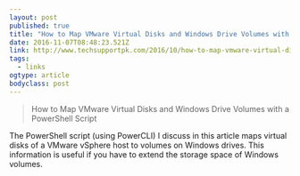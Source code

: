 ```yaml
---
layout: post 
published: true 
title: "How to Map VMware Virtual Disks and Windows Drive Volumes with a PowerShell Script" 
date: 2016-11-07T08:48:23.521Z 
link: http://www.techsupportpk.com/2016/10/how-to-map-vmware-virtual-disks-and-windows-drive-volume-with-a-powershell-script.html 
tags:
  - links
ogtype: article 
bodyclass: post 
---
```


> How to Map VMware Virtual Disks and Windows Drive Volumes with a PowerShell Script
 
The PowerShell script (using PowerCLI) I discuss in this article maps virtual disks of a VMware vSphere host to volumes on Windows drives. This information is useful if you have to extend the storage space of Windows volumes.
